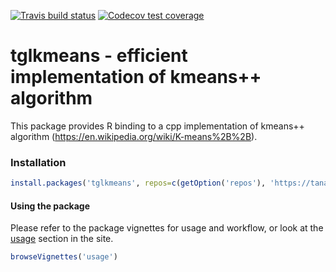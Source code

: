 
<!-- badges: start -->

[![Travis build
status](https://travis-ci.org/tanaylab/tglkmeans.svg?branch=master)](https://travis-ci.org/tanaylab/tglkmeans)
[![Codecov test
coverage](https://codecov.io/gh/tanaylab/tglkmeans/branch/master/graph/badge.svg)](https://codecov.io/gh/tanaylab/tglkmeans?branch=master)
<!-- badges: end -->

# tglkmeans - efficient implementation of kmeans++ algorithm

This package provides R binding to a cpp implementation of kmeans++
algorithm (<https://en.wikipedia.org/wiki/K-means%2B%2B>).

### Installation

``` r
install.packages('tglkmeans', repos=c(getOption('repos'), 'https://tanaylab.github.io/repo'))
```

#### Using the package

Please refer to the package vignettes for usage and workflow, or look at
the [usage](https://tanaylab.github.io/tglkmeans/articles/usage.html)
section in the site.

``` r
browseVignettes('usage') 
```

